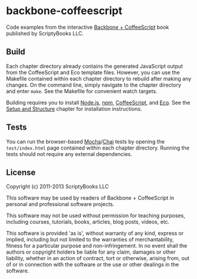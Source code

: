 backbone-coffeescript
===================================

Code examples from the interactive [Backbone + CoffeeScript](http://www.scriptybooks.com/books/backbone-coffeescript) book published by ScriptyBooks LLC.

## Build

Each chapter directory already contains the generated JavaScript output from the CoffeeScript and Eco template files. However, you can use the Makefile contained within each chapter directory to rebuild after making any changes. On the command line, simply navigate to the chapter directory and enter `make`. See the Makefile for convenient watch targets.

Building requires you to install [Node.js](http://nodejs.org/), [npm](https://npmjs.org/), [CoffeeScript](http://jashkenas.github.com/coffee-script/#installation), and [Eco](https://github.com/sstephenson/eco). See the [Setup and Structure](http://www.scriptybooks.com/books/backbone-coffeescript/chapters/application-structure) chapter for installation instructions.

## Tests

You can run the browser-based [Mocha](http://visionmedia.github.com/mocha/)/[Chai](http://chaijs.com) tests by opening the `test/index.html` page contained within each chapter directory. Running the tests should not require any external dependencies.

## License

Copyright (c) 2011-2013 ScriptyBooks LLC

This software may be used by readers of Backbone + CoffeeScript in personal and professional software projects.

This software may not be used without permission for teaching purposes, including courses, tutorials,
books, articles, blog posts, videos, etc.

This software is provided 'as is', without warranty of any kind, express or implied, including but not
limited to the warranties of merchantability, fitness for a particular purpose and non-infringement.
In no event shall the authors or copyright holders be liable for any claim, damages or other liability,
whether in an action of contract, tort or otherwise, arising from, out of or in connection with the
software or the use or other dealings in the software.

